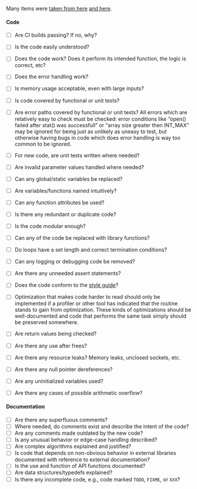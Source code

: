 Many items were [taken from here][code-review-checklist] [and here][code-review-secrets].

#### Code

- [ ] Are CI builds passing? If no, why?

- [ ] Is the code easily understood?
- [ ] Does the code work? Does it perform its intended function, the logic is correct, etc?
- [ ] Does the error handling work?
- [ ] Is memory usage acceptable, even with large inputs?

- [ ] Is code covered by functional or unit tests?
- [ ] Are error paths covered by functional or unit tests? All errors which are relatively easy to check must be checked: error conditions like “open() failed after stat() was successfull” or “array size greater then INT_MAX” may be ignored for being just as unlikely as uneasy to test, but otherwise having bugs in code which does error handling is way too common to be ignored.
- [ ] For new code, are unit tests written where needed?

- [ ] Are invalid parameter values handled where needed?
- [ ] Can any global/static variables be replaced?
- [ ] Are variables/functions named intuitively?
- [ ] Can any function attributes be used?

- [ ] Is there any redundant or duplicate code?
- [ ] Is the code modular enough?
- [ ] Can any of the code be replaced with library functions?
- [ ] Do loops have a set length and correct termination conditions?
- [ ] Can any logging or debugging code be removed?
- [ ] Are there any unneeded assert statements?

- [ ] Does the code conform to the [style guide][style-guide]?
- [ ] Optimization that makes code harder to read should only be implemented if a
  profiler or other tool has indicated that the routine stands to gain from
  optimization. These kinds of optimizations should be well-documented and
  code that performs the same task simply should be preserved somewhere.

- [ ] Are return values being checked?
- [ ] Are there any use after frees?
- [ ] Are there any resource leaks? Memory leaks, unclosed sockets, etc.
- [ ] Are there any null pointer dereferences?
- [ ] Are any uninitialized variables used?
- [ ] Are there any cases of possible arithmetic overflow?

#### Documentation

- [ ] Are there any superfluous comments?
- [ ] Where needed, do comments exist and describe the intent of the code?
- [ ] Are any comments made outdated by the new code?
- [ ] Is any unusual behavior or edge-case handling described?
- [ ] Are complex algorithms explained and justified?
- [ ] Is code that depends on non-obvious behavior in external libraries
  documented with reference to external documentation?
- [ ] Is the use and function of API functions documented?
- [ ] Are data structures/typedefs explained?
- [ ] Is there any incomplete code, e.g., code marked `TODO`, `FIXME`, or `XXX`?

[code-review-checklist]: http://blog.fogcreek.com/increase-defect-detection-with-our-code-review-checklist-example/
[code-review-secrets]: http://smartbear.com/SmartBear/media/pdfs/best-kept-secrets-of-peer-code-review.pdf
[style-guide]: http://neovim.io/develop/style-guide.xml
